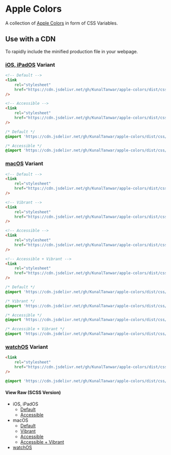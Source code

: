 # Apple Colors

A collection of [Apple Colors](https://developer.apple.com/design/human-interface-guidelines/foundations/color) in form of CSS Variables.

## Use with a CDN

To rapidly include the minified production file in your webpage.

### [iOS, iPadOS](https://developer.apple.com/design/human-interface-guidelines/foundations/color#system-colors-ios) Variant

```html
<!-- Default -->
<link 
    rel="stylesheet"
    href="https://cdn.jsdelivr.net/gh/KunalTanwar/apple-colors/dist/css/iOS-iPadOS/colors.min.css" 
/>

<!-- Accessible -->
<link
    rel="stylesheet"
    href="https://cdn.jsdelivr.net/gh/KunalTanwar/apple-colors/dist/css/iOS-iPadOS/accessible-colors.min.css"
/>
```

```css
/* Default */
@import 'https://cdn.jsdelivr.net/gh/KunalTanwar/apple-colors/dist/css/iOS-iPadOS/colors.min.css';

/* Accessible */
@import 'https://cdn.jsdelivr.net/gh/KunalTanwar/apple-colors/dist/css/iOS-iPadOS/accessible-colors.min.css';
```

### [macOS](https://developer.apple.com/design/human-interface-guidelines/foundations/color#system-colors-macos) Variant

```html
<!-- Default -->
<link 
    rel="stylesheet"
    href="https://cdn.jsdelivr.net/gh/KunalTanwar/apple-colors/dist/css/macOS/colors.min.css" 
/>

<!-- Vibrant -->
<link
    rel="stylesheet"
    href="https://cdn.jsdelivr.net/gh/KunalTanwar/apple-colors/dist/css/macOS/vibrant-colors.min.css"
/>

<!-- Accessible -->
<link
    rel="stylesheet"
    href="https://cdn.jsdelivr.net/gh/KunalTanwar/apple-colors/dist/css/macOS/accessible-colors.min.css"
/>

<!-- Accessible + Vibrant -->
<link
    rel="stylesheet"
    href="https://cdn.jsdelivr.net/gh/KunalTanwar/apple-colors/dist/css/macOS/accessible-vibrant-colors.min.css"
/>
```

```css
/* Default */
@import 'https://cdn.jsdelivr.net/gh/KunalTanwar/apple-colors/dist/css/macOS/colors.min.css';

/* Vibrant */
@import 'https://cdn.jsdelivr.net/gh/KunalTanwar/apple-colors/dist/css/macOS/vibrant-colors.min.css';

/* Accessible */
@import 'https://cdn.jsdelivr.net/gh/KunalTanwar/apple-colors/dist/css/macOS/accessible-colors.min.css';

/* Accessible + Vibrant */
@import 'https://cdn.jsdelivr.net/gh/KunalTanwar/apple-colors/dist/css/macOS/accessible-vibrant-colors.min.css';
```

### [watchOS](https://developer.apple.com/design/human-interface-guidelines/foundations/color#system-colors-watchos) Variant

```html
<link 
    rel="stylesheet" 
    href="https://cdn.jsdelivr.net/gh/KunalTanwar/apple-colors/dist/css/watchOS/colors.min.css"
/>
```

```css
@import 'https://cdn.jsdelivr.net/gh/KunalTanwar/apple-colors/dist/css/watchOS/colors.min.css';
```

#### View Raw (SCSS Version)

-   iOS, iPadOS
    -   [Default](https://cdn.jsdelivr.net/gh/KunalTanwar/apple-colors/src/scss/iOS-iPadOS/colors.scss)
    -   [Accessible](https://cdn.jsdelivr.net/gh/KunalTanwar/apple-colors/src/scss/iOS-iPadOS/accessible-colors.scss)
-   macOS
    -   [Default](https://cdn.jsdelivr.net/gh/KunalTanwar/apple-colors/src/scss/macOS/colors.scss)
    -   [Vibrant](https://cdn.jsdelivr.net/gh/KunalTanwar/apple-colors/src/scss/macOS/vibrant-colors.scss)
    -   [Accessible](https://cdn.jsdelivr.net/gh/KunalTanwar/apple-colors/src/scss/macOS/accessible-colors.scss)
    -   [Accessible + Vibrant](https://cdn.jsdelivr.net/gh/KunalTanwar/apple-colors/src/scss/macOS/accessible-vibrant-colors.scss)
-   [watchOS](https://cdn.jsdelivr.net/gh/KunalTanwar/apple-colors/src/scss/watchOS/colors.scss)
